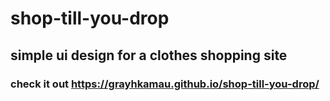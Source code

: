 # shop-till-you-drop
## simple ui design for a clothes shopping site

### check it out https://grayhkamau.github.io/shop-till-you-drop/
